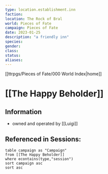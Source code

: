 ```yaml
---
type: location.establishment.inn
faction: 
location: The Rock of Bral
world: Pieces of Fate
campaign: Pieces of Fate
date: 2023-01-25
description: "a friendly inn"
species: 
gender: 
class: 
status:
aliases:
---
```

[[ttrpgs/Pieces of Fate/000 World Index|home]]
# [[The Happy Beholder]]

## Information
- owned and operated by [[Luigi]]

## Referenced in Sessions:

```dataview
table campaign as "Campaign"
from [[The Happy Beholder]]
where econtains(type,"session")
sort campaign asc
sort asc
```